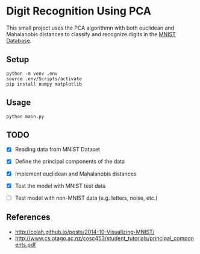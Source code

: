 # Digit Recognition Using PCA

This small project uses the PCA algorithmn with both euclidean and Mahalanobis distances to classify and recognize digits in the [MNIST Database](http://yann.lecun.com/exdb/mnist/).

## Setup
```console
python -m venv .env
source .env/Scripts/activate
pip install numpy matplotlib
```

## Usage
```console
python main.py
```
## TODO
- [x] Reading data from MNIST Dataset
- [x] Define the principal components of the data
- [x] Implement euclidean and Mahalanobis distances
- [x] Test the model with MNIST test data
- [ ] Test model with non-MNIST data (e.g. letters, noise, etc.)


## References
- http://colah.github.io/posts/2014-10-Visualizing-MNIST/
- http://www.cs.otago.ac.nz/cosc453/student_tutorials/principal_components.pdf